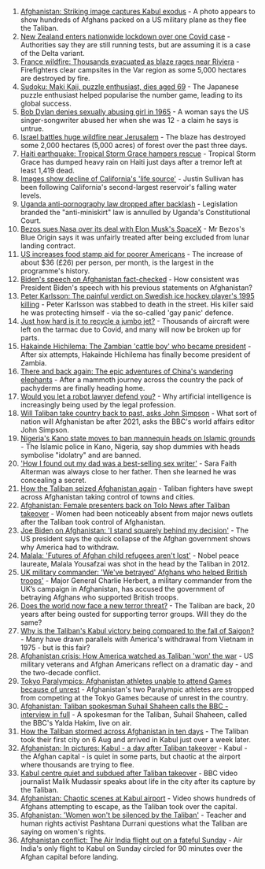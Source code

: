 1. [Afghanistan: Striking image captures Kabul exodus](https://www.bbc.co.uk/news/world-asia-58242733) - A photo appears to show hundreds of Afghans packed on a US military plane as they flee the Taliban.
2. [New Zealand enters nationwide lockdown over one Covid case](https://www.bbc.co.uk/news/world-asia-58241619) - Authorities say they are still running tests, but are assuming it is a case of the Delta variant.
3. [France wildfire: Thousands evacuated as blaze rages near Riviera](https://www.bbc.co.uk/news/world-europe-58243066) - Firefighters clear campsites in the Var region as some 5,000 hectares are destroyed by fire.
4. [Sudoku: Maki Kaji, puzzle enthusiast, dies aged 69](https://www.bbc.co.uk/news/world-asia-58243126) - The Japanese puzzle enthusiast helped popularise the number game, leading to its global success.
5. [Bob Dylan denies sexually abusing girl in 1965](https://www.bbc.co.uk/news/entertainment-arts-58239195) - A woman says the US singer-songwriter abused her when she was 12 - a claim he says is untrue.
6. [Israel battles huge wildfire near Jerusalem](https://www.bbc.co.uk/news/world-middle-east-58243631) - The blaze has destroyed some 2,000 hectares (5,000 acres) of forest over the past three days.
7. [Haiti earthquake: Tropical Storm Grace hampers rescue](https://www.bbc.co.uk/news/world-latin-america-58222888) - Tropical Storm Grace has dumped heavy rain on Haiti just days after a tremor left at least 1,419 dead.
8. [Images show decline of California's 'life source'](https://www.bbc.co.uk/news/world-us-canada-58232044) - Justin Sullivan has been following California's second-largest reservoir's falling water levels.
9. [Uganda anti-pornography law dropped after backlash](https://www.bbc.co.uk/news/world-africa-58235637) - Legislation branded the "anti-miniskirt" law is annulled by Uganda's Constitutional Court.
10. [Bezos sues Nasa over its deal with Elon Musk's SpaceX](https://www.bbc.co.uk/news/business-58235479) - Mr Bezos's Blue Origin says it was unfairly treated after being excluded from lunar landing contract.
11. [US increases food stamp aid for poorer Americans](https://www.bbc.co.uk/news/world-us-canada-58235165) - The increase of about $36 (£26) per person, per month, is the largest in the programme's history.
12. [Biden's speech on Afghanistan fact-checked](https://www.bbc.co.uk/news/58243158) - How consistent was President Biden's speech with his previous statements on Afghanistan?
13. [Peter Karlsson: The painful verdict on Swedish ice hockey player's 1995 killing](https://www.bbc.co.uk/sport/ice-hockey/58101549) - Peter Karlsson was stabbed to death in the street. His killer said he was protecting himself - via the so-called 'gay panic' defence.
14. [Just how hard is it to recycle a jumbo jet?](https://www.bbc.co.uk/news/business-57983174) - Thousands of aircraft were left on the tarmac due to Covid, and many will now be broken up for parts.
15. [Hakainde Hichilema: The Zambian 'cattle boy' who became president](https://www.bbc.co.uk/news/world-africa-58229710) - After six attempts, Hakainde Hichilema has finally become president of Zambia.
16. [There and back again: The epic adventures of China's wandering elephants](https://www.bbc.co.uk/news/world-asia-china-58196663) - After a mammoth journey across the country the pack of pachyderms are finally heading home.
17. [Would you let a robot lawyer defend you?](https://www.bbc.co.uk/news/business-58158820) - Why artificial intelligence is increasingly being used by the legal profession.
18. [Will Taliban take country back to past, asks John Simpson](https://www.bbc.co.uk/news/world-58224559) - What sort of nation will Afghanistan be after 2021, asks the BBC's world affairs editor John Simpson.
19. [Nigeria's Kano state moves to ban mannequin heads on Islamic grounds](https://www.bbc.co.uk/news/world-africa-58175709) - The Islamic police in Kano, Nigeria, say shop dummies with heads symbolise "idolatry" and are banned.
20. ['How I found out my dad was a best-selling sex writer'](https://www.bbc.co.uk/news/stories-58171940) - Sara Faith Alterman was always close to her father. Then she learned he was concealing a secret.
21. [How the Taliban seized Afghanistan again](https://www.bbc.co.uk/news/world-asia-58238023) - Taliban fighters have swept across Afghanistan taking control of towns and cities.
22. [Afghanistan: Female presenters back on Tolo News after Taliban takeover](https://www.bbc.co.uk/news/world-asia-58241000) - Women had been noticeably absent from major news outlets after the Taliban took control of Afghanistan.
23. [Joe Biden on Afghanistan: 'I stand squarely behind my decision'](https://www.bbc.co.uk/news/world-us-canada-58238557) - The US president says the quick collapse of the Afghan government shows why America had to withdraw.
24. [Malala: 'Futures of Afghan child refugees aren't lost'](https://www.bbc.co.uk/news/world-asia-58236327) - Nobel peace laureate, Malala Yousafzai was shot in the head by the Taliban in 2012.
25. [UK military commander: 'We've betrayed' Afghans who helped British troops'](https://www.bbc.co.uk/news/uk-58231760) - Major General Charlie Herbert, a military commander from the UK’s campaign in Afghanistan, has accused the government of betraying Afghans who supported British troops.
26. [Does the world now face a new terror threat?](https://www.bbc.co.uk/news/world-asia-58232041) - The Taliban are back, 20 years after being ousted for supporting terror groups. Will they do the same?
27. [Why is the Taliban's Kabul victory being compared to the fall of Saigon?](https://www.bbc.co.uk/news/world-asia-58234884) - Many have drawn parallels with America's withdrawal from Vietnam in 1975 - but is this fair?
28. [Afghanistan crisis: How America watched as Taliban 'won' the war](https://www.bbc.co.uk/news/world-us-canada-58245056) - US military veterans and Afghan Americans reflect on a dramatic day - and the two-decade conflict.
29. [Tokyo Paralympics: Afghanistan athletes unable to attend Games because of unrest](https://www.bbc.co.uk/sport/disability-sport/58236074) - Afghanistan's two Paralympic athletes are stropped from competing at the Tokyo Games because of unrest in the country.
30. [Afghanistan: Taliban spokesman Suhail Shaheen calls the BBC - interview in full](https://www.bbc.co.uk/news/world-asia-58223530) - A spokesman for the Taliban, Suhail Shaheen, called the BBC's Yalda Hakim, live on air.
31. [How the Taliban stormed across Afghanistan in ten days](https://www.bbc.co.uk/news/world-58232525) - The Taliban took their first city on 6 Aug and arrived in Kabul just over a week later.
32. [Afghanistan: In pictures: Kabul - a day after Taliban takeover](https://www.bbc.co.uk/news/in-pictures-58225117) - Kabul - the Afghan capital - is quiet in some parts, but chaotic at the airport where thousands are trying to flee.
33. [Kabul centre quiet and subdued after Taliban takeover](https://www.bbc.co.uk/news/world-asia-58232815) - BBC video journalist Malik Mudassir speaks about life in the city after its capture by the Taliban.
34. [Afghanistan: Chaotic scenes at Kabul airport](https://www.bbc.co.uk/news/world-asia-58226712) - Video shows hundreds of Afghans attempting to escape, as the Taliban took over the capital.
35. [Afghanistan: 'Women won't be silenced by the Taliban'](https://www.bbc.co.uk/news/world-asia-58230070) - Teacher and human rights activist Pashtana Durrani questions what the Taliban are saying on women's rights.
36. [Afghanistan conflict: The Air India flight out on a fateful Sunday](https://www.bbc.co.uk/news/world-asia-india-58228280) - Air India's only flight to Kabul on Sunday circled for 90 minutes over the Afghan capital before landing.
